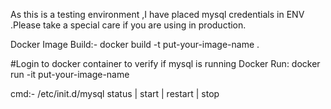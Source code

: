 As this is a testing environment ,I have placed mysql credentials in ENV .Please take a special care if you are using in production.

Docker Image Build:- docker build -t put-your-image-name .

#Login to docker container to verify if mysql is running
Docker Run: docker run -it put-your-image-name

cmd:- /etc/init.d/mysql status | start | restart | stop
